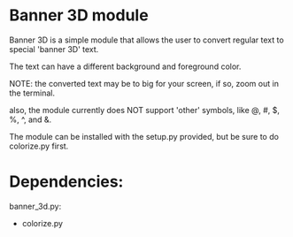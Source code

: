 # Banner 3D module

Banner 3D is a simple module that allows the user to convert regular text to special 'banner 3D' text.

The text can have a different background and foreground color.

NOTE: the converted text may be to big for your screen, if so, zoom out in the terminal. 

also, the module currently does NOT support 'other' symbols, like @, #, $, %, ^, and &. 

The module can be installed with the setup.py provided, but be sure to do colorize.py first.

Dependencies:
========================

banner_3d.py:

- colorize.py
